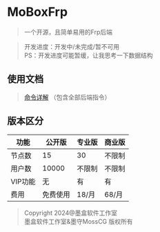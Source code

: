 # MoBoxFrp
> 一个开源，且简单易用的Frp后端

> 开发进度：开发中/未完成/暂不可用 <br>
> PS：开发进度可能暂缓，让我思考一下数据结构

## 使用文档
> [命令详解](/Docs/Commands.md) （包含全部后端指令）

## 版本区分
| 功能    | 公开版   | 专业版  | 商业版  |
|-------|-------|------|------|
| 节点数   | 15    | 30   | 不限制  |
| 用户数   | 10000 | 不限制  | 不限制  |
| VIP功能 | 无     | 有    | 有    |
| 费用    | 免费使用  | 18/月 | 68/月 |


> Copyright 2024@墨盒软件工作室 <br>
> 墨盒软件工作室&墨守MossCG 版权所有

